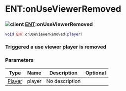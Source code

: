 # ENT:onUseViewerRemoved

### ![client](../../home/scripted\_entity/.gitbook/assets/client.png) [ENT](../../home/scripted\_entity/home/ENT/):onUseViewerRemoved

```lua
void ENT:onUseViewerRemoved(player)
```

### Triggered a use viewer player is removed

### Parameters

| Type                                               | Name   | Description    | Optional |
| -------------------------------------------------- | ------ | -------------- | -------: |
| [Player](../../home/scripted\_entity/home/Player/) | player | No description |          |
